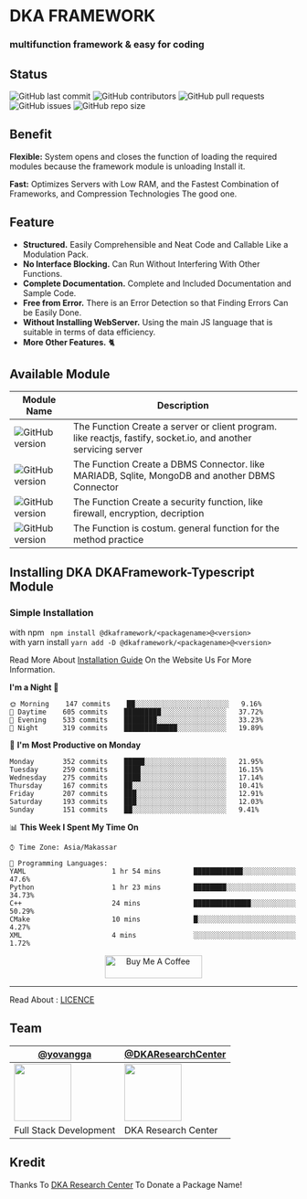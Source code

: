 # DKA FRAMEWORK
### multifunction framework & easy for coding

## Status

![GitHub last commit](https://img.shields.io/github/last-commit/YovanggaAnandhika/DKAFramework-Typescript)
![GitHub contributors](https://img.shields.io/github/contributors/YovanggaAnandhika/DKAFramework-Typescript)
![GitHub pull requests](https://img.shields.io/github/issues-pr/YovanggaAnandhika/DKAFramework-Typescript)
![GitHub issues](https://img.shields.io/github/issues/YovanggaAnandhika/DKAFramework-Typescript)
![GitHub repo size](https://img.shields.io/github/repo-size/YovanggaAnandhika/DKAFramework-Typescript)


## Benefit

**Flexible:** System opens and closes the function of loading the required modules because the framework module is
unloading Install it.

**Fast:** Optimizes Servers with Low RAM, and the Fastest Combination of Frameworks, and Compression Technologies The
good one.

## Feature

* **Structured.** Easily Comprehensible and Neat Code and Callable Like a Modulation Pack.
* **No Interface Blocking.** Can Run Without Interfering With Other Functions.
* **Complete Documentation.** Complete and Included Documentation and Sample Code.
* **Free from Error.** There is an Error Detection so that Finding Errors Can be Easily Done.
* **Without Installing WebServer.** Using the main JS language that is suitable in terms of data efficiency.
* **More Other Features.** 🐈

## Available Module


| Module Name                                                                              | Description                                                                                                    |
|------------------------------------------------------------------------------------------|----------------------------------------------------------------------------------------------------------------|
| ![GitHub version](https://img.shields.io/badge/%40dkaframework%2Fserver-v.2.0.7-green)   | The Function Create a server or client program. like reactjs, fastify, socket.io, and another servicing server |
 | ![GitHub version](https://img.shields.io/badge/%40dkaframework%2Fdatabase-v.2.0.7-green) | The Function Create a DBMS Connector. like MARIADB, Sqlite, MongoDB and another DBMS Connector                 |
 | ![GitHub version](https://img.shields.io/badge/%40dkaframework%2Fsecurity-v.2.0.7-green) | The Function Create a security function, like firewall, encryption, decription                                 |
 | ![GitHub version](https://img.shields.io/badge/%40dkaframework%2Futils-v.2.0.7-green)    | The Function is costum. general function for the method practice                                               |


## Installing DKA DKAFramework-Typescript Module

### Simple Installation

with npm
``` npm install @dkaframework/<packagename>@<version>```<br/>
with yarn install
``` yarn add -D @dkaframework/<packagename>@<version> ```


Read More About [Installation Guide](https://github.com/YovanggaAnandhika/Server/blob/master/INSTALL.md) On the Website
Us For More Information.


**I'm a Night 🦉**

```text
🌞 Morning    147 commits    ██░░░░░░░░░░░░░░░░░░░░░░░   9.16% 
🌆 Daytime    605 commits    █████████░░░░░░░░░░░░░░░░   37.72% 
🌃 Evening    533 commits    ████████░░░░░░░░░░░░░░░░░   33.23% 
🌙 Night      319 commits    █████████████░░░░░░░░░░░░   19.89%

```

📅 **I'm Most Productive on Monday**

```text
Monday       352 commits    █████░░░░░░░░░░░░░░░░░░░░   21.95% 
Tuesday      259 commits    ████░░░░░░░░░░░░░░░░░░░░░   16.15% 
Wednesday    275 commits    ████░░░░░░░░░░░░░░░░░░░░░   17.14% 
Thursday     167 commits    ██░░░░░░░░░░░░░░░░░░░░░░░   10.41% 
Friday       207 commits    ███░░░░░░░░░░░░░░░░░░░░░░   12.91% 
Saturday     193 commits    ███░░░░░░░░░░░░░░░░░░░░░░   12.03% 
Sunday       151 commits    ██░░░░░░░░░░░░░░░░░░░░░░░   9.41%

```

📊 **This Week I Spent My Time On**

```text
⌚︎ Time Zone: Asia/Makassar

💬 Programming Languages: 
YAML                     1 hr 54 mins        ████████████░░░░░░░░░░░░░   47.6% 
Python                   1 hr 23 mins        ████████░░░░░░░░░░░░░░░░░   34.73% 
C++                      24 mins             ██████████████░░░░░░░░░░░   50.29% 
CMake                    10 mins             █░░░░░░░░░░░░░░░░░░░░░░░░   4.27% 
XML                      4 mins              ░░░░░░░░░░░░░░░░░░░░░░░░░   1.72%

```

<p style="text-align:center">
<a href="https://www.buymeacoffee.com/celiduba" target="_blank"><img src="https://cdn.buymeacoffee.com/buttons/default-red.png" alt="Buy Me A Coffee" height="40" width="170" ></a>
</p>

---


Read About : </b>[LICENCE](https://github.com/YovanggaAnandhika/Server/blob/master/LICENSE.md)

## Team

| [@yovangga](https://github.com/yovanggaanandhika)                                                                       | [@DKAResearchCenter](https://github.com/DKAResearchCenter)                                                    |
|-------------------------------------------------------------------------------------------------------------------------|---------------------------------------------------------------------------------------------------------------|
| <img align="center" src="https://avatars.githubusercontent.com/yovanggaanandhika?s=100&v=1" width="100" height="100" /> | <img align="center" src="https://avatars.githubusercontent.com/DKAResearchCenter?s" width="100" height="100"> |
| Full Stack Development                                                                                                  | DKA Research Center                                                                                           |

## Kredit

Thanks To [DKA Research Center](https://github.com/YovanggaAnandhika) To Donate a Package Name!
